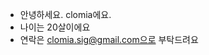 - 안녕하세요. clomia에요.
- 나이는 20살이에요
- 연락은 clomia.sig@gmail.com으로 부탁드려요

<!---
clomia/clomia is a ✨ special ✨ repository because its `README.md` (this file) appears on your GitHub profile.
You can click the Preview link to take a look at your changes.
--->
